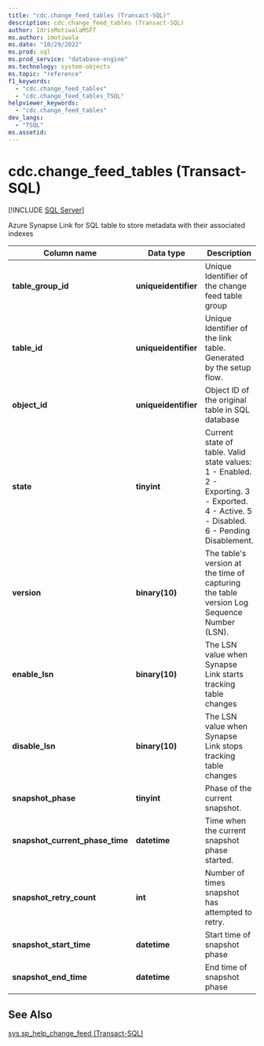 ```yaml
---
title: "cdc.change_feed_tables (Transact-SQL)"
description: cdc.change_feed_tables (Transact-SQL)
author: IdrisMotiwalaMSFT
ms.author: imotiwala
ms.date: "10/29/2022"
ms.prod: sql
ms.prod_service: "database-engine"
ms.technology: system-objects
ms.topic: "reference"
f1_keywords:
  - "cdc.change_feed_tables"
  - "cdc.change_feed_tables_TSQL"
helpviewer_keywords:
  - "cdc.change_feed_tables"
dev_langs:
  - "TSQL"
ms.assetid: 
---
```

# cdc.change_feed_tables (Transact-SQL)
[!INCLUDE [SQL Server](../../includes/applies-to-version/sqlserver.md)]

Azure Synapse Link for SQL table to store metadata with their associated indexes  


|Column name|Data type|Description|  
|-----------------|---------------|-----------------|  
|**table_group_id**|**uniqueidentifier**| Unique Identifier of the change feed table group|
|**table_id**|**uniqueidentifier**| Unique Identifier of the link table. Generated by the setup flow.|
|**object_id**|**uniqueidentifier**| Object ID of the original table in SQL database|
|**state**|**tinyint**| Current state of table. Valid state values: 1 - Enabled. 2 - Exporting. 3 - Exported. 4 - Active. 5 - Disabled. 6 - Pending Disablement.|
|**version**|**binary(10)**|The table's version at the time of capturing the table version Log Sequence Number (LSN).  |
|**enable_lsn**|**binary(10)**|The LSN value when Synapse Link starts tracking table changes|
|**disable_lsn**|**binary(10)**|The LSN value when Synapse Link stops tracking table changes|
| **snapshot_phase** | **tinyint** | Phase of the current snapshot.| 
| **snapshot_current_phase_time** | **datetime** | Time when the current snapshot phase started. | 
| **snapshot_retry_count** | **int** | Number of times snapshot has attempted to retry.| 
| **snapshot_start_time** | **datetime** | Start time of snapshot phase | 
| **snapshot_end_time** | **datetime** | End time of snapshot phase|  

  
## See Also  
 [sys.sp_help_change_feed &#40;Transact-SQL&#41;](../../relational-databases/system-stored-procedures/sp-help-change-feed.md)  
  
  
